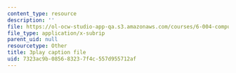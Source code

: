 ```yaml
---
content_type: resource
description: ''
file: https://ol-ocw-studio-app-qa.s3.amazonaws.com/courses/6-004-computation-structures-spring-2017/7323ac9b085683237f4c557d955712af_swdDzsfFflo.srt
file_type: application/x-subrip
parent_uid: null
resourcetype: Other
title: 3play caption file
uid: 7323ac9b-0856-8323-7f4c-557d955712af
---
```

